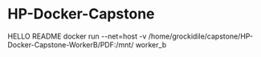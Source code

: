 # HP-Docker-Capstone

HELLO
README
docker run --net=host -v /home/grockidile/capstone/HP-Docker-Capstone-WorkerB/PDF:/mnt/ worker_b
